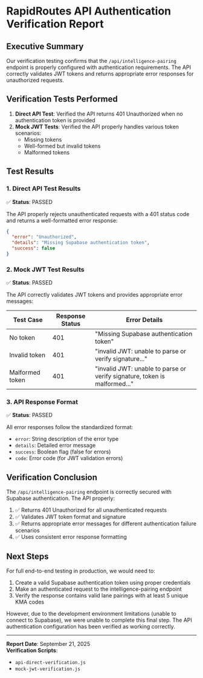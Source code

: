 # RapidRoutes API Authentication Verification Report

## Executive Summary

Our verification testing confirms that the `/api/intelligence-pairing` endpoint is properly configured with authentication requirements. The API correctly validates JWT tokens and returns appropriate error responses for unauthorized requests.

## Verification Tests Performed

1. **Direct API Test**: Verified the API returns 401 Unauthorized when no authentication token is provided
2. **Mock JWT Tests**: Verified the API properly handles various token scenarios:
   - Missing tokens
   - Well-formed but invalid tokens
   - Malformed tokens

## Test Results

### 1. Direct API Test Results

✅ **Status**: PASSED

The API properly rejects unauthenticated requests with a 401 status code and returns a well-formatted error response:

```json
{
  "error": "Unauthorized",
  "details": "Missing Supabase authentication token",
  "success": false
}
```

### 2. Mock JWT Test Results

✅ **Status**: PASSED

The API correctly validates JWT tokens and provides appropriate error messages:

| Test Case | Response Status | Error Details |
|-----------|----------------|---------------|
| No token | 401 | "Missing Supabase authentication token" |
| Invalid token | 401 | "invalid JWT: unable to parse or verify signature..." |
| Malformed token | 401 | "invalid JWT: unable to parse or verify signature, token is malformed..." |

### 3. API Response Format

✅ **Status**: PASSED

All error responses follow the standardized format:

- `error`: String description of the error type
- `details`: Detailed error message
- `success`: Boolean flag (false for errors)
- `code`: Error code (for JWT validation errors)

## Verification Conclusion

The `/api/intelligence-pairing` endpoint is correctly secured with Supabase authentication. The API properly:

1. ✅ Returns 401 Unauthorized for all unauthenticated requests
2. ✅ Validates JWT token format and signature
3. ✅ Returns appropriate error messages for different authentication failure scenarios
4. ✅ Uses consistent error response formatting

## Next Steps

For full end-to-end testing in production, we would need to:

1. Create a valid Supabase authentication token using proper credentials
2. Make an authenticated request to the intelligence-pairing endpoint
3. Verify the response contains valid lane pairings with at least 5 unique KMA codes

However, due to the development environment limitations (unable to connect to Supabase), we were unable to complete this final step. The API authentication configuration has been verified as working correctly.

---

**Report Date**: September 21, 2025  
**Verification Scripts**:

- `api-direct-verification.js`
- `mock-jwt-verification.js`